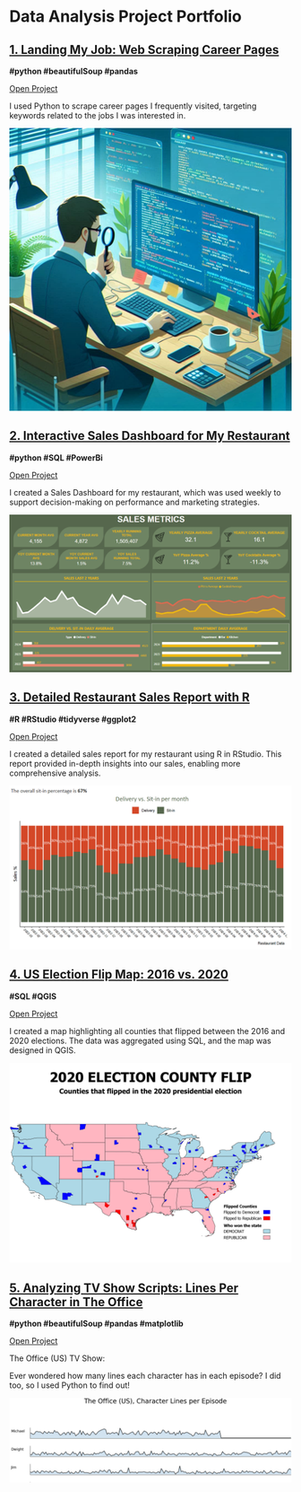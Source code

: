 # Data Analysis Project Portfolio

## [1. Landing My Job: Web Scraping Career Pages](job.page.md)
**#python #beautifulSoup #pandas**

<a href="https://ape-escape2.github.io/job.page.html" style="text-decoration: underline;">Open Project</a>

I used Python to scrape career pages I frequently visited, targeting keywords related to the jobs I was interested in.


![jobpages](screenshots/jobpages1.PNG)


## [2. Interactive Sales Dashboard for My Restaurant](powerbi.page.md)
**#python #SQL #PowerBi**

<a href="https://ape-escape2.github.io/powerbi.page.html" style="text-decoration: underline;">Open Project</a>

I created a Sales Dashboard for my restaurant, which was used weekly to support decision-making on performance and marketing strategies.

![lagambapreview](screenshots/powerbi1.PNG)

## [3. Detailed Restaurant Sales Report with R](lagambaR.page.md)
**#R #RStudio #tidyverse #ggplot2**

<a href="https://ape-escape2.github.io/lagambaR.page.html" style="text-decoration: underline;">Open Project</a>

I created a detailed sales report for my restaurant using R in RStudio. This report provided in-depth insights into our sales, enabling more comprehensive analysis.

![gambaR](screenshots/ggplot.portfolio.PNG)

## [4. US Election Flip Map: 2016 vs. 2020](election.page.md)
**#SQL #QGIS**

<a href="https://ape-escape2.github.io/election.page.html" style="text-decoration: underline;">Open Project</a>

I created a map highlighting all counties that flipped between the 2016 and 2020 elections. The data was aggregated using SQL, and the map was designed in QGIS.

![election](screenshots/flip_map1.png)


## [5. Analyzing TV Show Scripts: Lines Per Character in The Office](theoffice.page.md)
**#python #beautifulSoup #pandas #matplotlib**

<a href="https://ape-escape2.github.io/theoffice.page.html" style="text-decoration: underline;">Open Project</a>

The Office (US) TV Show:

Ever wondered how many lines each character has in each episode? I did too, so I used Python to find out!

![theofficepreview](screenshots/thumbnail.theoffice.PNG)

